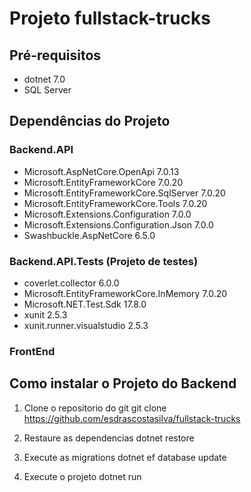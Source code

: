 # Projeto fullstack-trucks

## Pré-requisitos
- dotnet 7.0
- SQL Server

## Dependências do Projeto

### Backend.API
- Microsoft.AspNetCore.OpenApi                 7.0.13 
- Microsoft.EntityFrameworkCore                7.0.20
- Microsoft.EntityFrameworkCore.SqlServer      7.0.20
- Microsoft.EntityFrameworkCore.Tools          7.0.20
- Microsoft.Extensions.Configuration           7.0.0
- Microsoft.Extensions.Configuration.Json      7.0.0
- Swashbuckle.AspNetCore                       6.5.0

### Backend.API.Tests (Projeto de testes)
- coverlet.collector                          6.0.0
- Microsoft.EntityFrameworkCore.InMemory      7.0.20
- Microsoft.NET.Test.Sdk                      17.8.0
- xunit                                       2.5.3
- xunit.runner.visualstudio                   2.5.3

### FrontEnd

## Como instalar o Projeto do Backend

1. Clone o repositorio do git
   git clone https://github.com/esdrascostasilva/fullstack-trucks

2. Restaure as dependencias
   dotnet restore

3. Execute as migrations
   dotnet ef database update

4. Execute o projeto
   dotnet run
